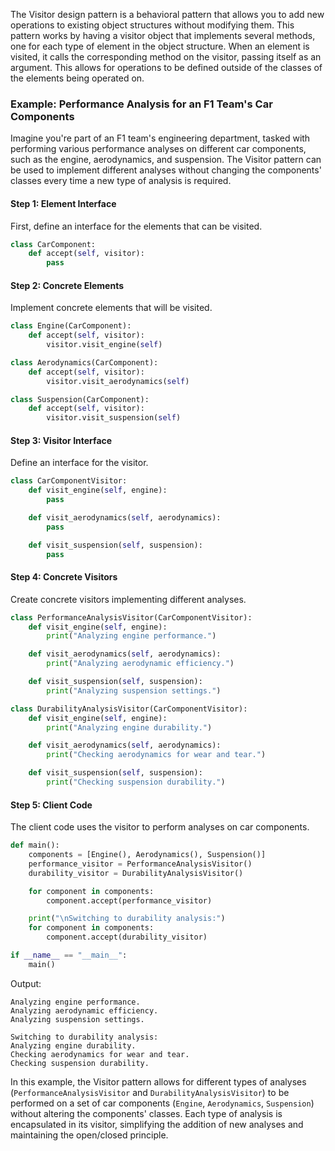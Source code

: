 The Visitor design pattern is a behavioral pattern that allows you to add new operations to existing object structures without modifying them. This pattern works by having a visitor object that implements several methods, one for each type of element in the object structure. When an element is visited, it calls the corresponding method on the visitor, passing itself as an argument. This allows for operations to be defined outside of the classes of the elements being operated on.

### Example: Performance Analysis for an F1 Team's Car Components

Imagine you're part of an F1 team's engineering department, tasked with performing various performance analyses on different car components, such as the engine, aerodynamics, and suspension. The Visitor pattern can be used to implement different analyses without changing the components' classes every time a new type of analysis is required.

#### Step 1: Element Interface

First, define an interface for the elements that can be visited.

```python
class CarComponent:
    def accept(self, visitor):
        pass
```

#### Step 2: Concrete Elements

Implement concrete elements that will be visited.

```python
class Engine(CarComponent):
    def accept(self, visitor):
        visitor.visit_engine(self)

class Aerodynamics(CarComponent):
    def accept(self, visitor):
        visitor.visit_aerodynamics(self)

class Suspension(CarComponent):
    def accept(self, visitor):
        visitor.visit_suspension(self)
```

#### Step 3: Visitor Interface

Define an interface for the visitor.

```python
class CarComponentVisitor:
    def visit_engine(self, engine):
        pass

    def visit_aerodynamics(self, aerodynamics):
        pass

    def visit_suspension(self, suspension):
        pass
```

#### Step 4: Concrete Visitors

Create concrete visitors implementing different analyses.

```python
class PerformanceAnalysisVisitor(CarComponentVisitor):
    def visit_engine(self, engine):
        print("Analyzing engine performance.")

    def visit_aerodynamics(self, aerodynamics):
        print("Analyzing aerodynamic efficiency.")

    def visit_suspension(self, suspension):
        print("Analyzing suspension settings.")

class DurabilityAnalysisVisitor(CarComponentVisitor):
    def visit_engine(self, engine):
        print("Analyzing engine durability.")

    def visit_aerodynamics(self, aerodynamics):
        print("Checking aerodynamics for wear and tear.")

    def visit_suspension(self, suspension):
        print("Checking suspension durability.")
```

#### Step 5: Client Code

The client code uses the visitor to perform analyses on car components.

```python
def main():
    components = [Engine(), Aerodynamics(), Suspension()]
    performance_visitor = PerformanceAnalysisVisitor()
    durability_visitor = DurabilityAnalysisVisitor()

    for component in components:
        component.accept(performance_visitor)

    print("\nSwitching to durability analysis:")
    for component in components:
        component.accept(durability_visitor)

if __name__ == "__main__":
    main()
```

Output:

```
Analyzing engine performance.
Analyzing aerodynamic efficiency.
Analyzing suspension settings.

Switching to durability analysis:
Analyzing engine durability.
Checking aerodynamics for wear and tear.
Checking suspension durability.
```

In this example, the Visitor pattern allows for different types of analyses (`PerformanceAnalysisVisitor` and `DurabilityAnalysisVisitor`) to be performed on a set of car components (`Engine`, `Aerodynamics`, `Suspension`) without altering the components' classes. Each type of analysis is encapsulated in its visitor, simplifying the addition of new analyses and maintaining the open/closed principle.